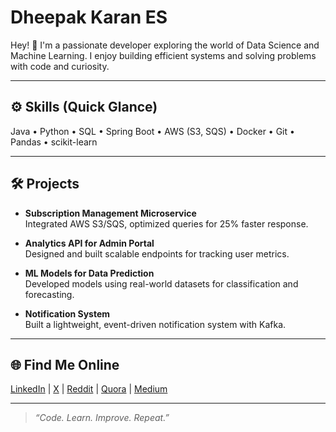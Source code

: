 # Dheepak Karan ES

Hey! 👋 I'm a passionate developer exploring the world of Data Science and Machine Learning. I enjoy building efficient systems and solving problems with code and curiosity.

---

## ⚙️ Skills (Quick Glance)
Java • Python • SQL • Spring Boot • AWS (S3, SQS) • Docker • Git • Pandas • scikit-learn

---

## 🛠️ Projects
- **Subscription Management Microservice**  
  Integrated AWS S3/SQS, optimized queries for 25% faster response.

- **Analytics API for Admin Portal**  
  Designed and built scalable endpoints for tracking user metrics.

- **ML Models for Data Prediction**  
  Developed models using real-world datasets for classification and forecasting.

- **Notification System**  
  Built a lightweight, event-driven notification system with Kafka.

---

## 🌐 Find Me Online  
[LinkedIn](https://linkedin.com/in/dheepak-karan-es) | [X](https://x.com/karan_1422) | [Reddit](https://reddit.com/user/karan1422) | [Quora](https://quora.com/profile/Karan-1692) | [Medium](https://medium.com/@@dheepakkaran)

---

> *“Code. Learn. Improve. Repeat.”*
